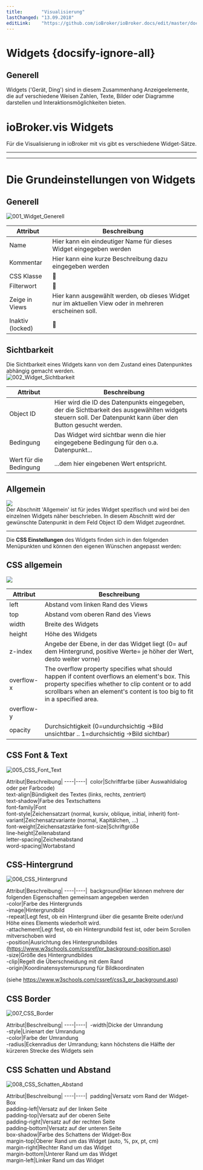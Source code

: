 ```yaml
---
title:       "Visualisierung"
lastChanged: "13.09.2018"
editLink:    "https://github.com/ioBroker/ioBroker.docs/edit/master/docs/viz/vis.md"
---
```


# Widgets {docsify-ignore-all}


## Generell

Widgets ('Gerät, Ding') sind in diesem Zusammenhang Anzeigeelemente, die auf verschiedene Weisen 
Zahlen, Texte, Bilder oder Diagramme darstellen und Interaktionsmöglichkeiten bieten.

# **ioBroker.vis Widgets**

Für die Visualisierung in ioBroker mit vis gibt es verschiedene Widget-Sätze.



-------------------------------------------------------------------------------  
-------------------------------------------------------------------------------  


# Die Grundeinstellungen von Widgets
 
## **Generell**

![001_Widget_Generell](../media/vis/vis_widgets_001_Widget_Generell.jpg)  

Attribut|Beschreibung|
----|----|
Name|Hier kann ein eindeutiger Name für dieses Widget eingegeben werden
Kommentar|Hier kann eine kurze Beschreibung dazu eingegeben werden   
CSS Klasse|:construction:  
Filterwort|:construction:  
Zeige in Views|Hier kann ausgewählt werden, ob dieses Widget nur im aktuellen View oder in mehreren erscheinen soll.  
Inaktiv (locked)|:construction:

## **Sichtbarkeit**

Die Sichtbarkeit eines Widgets kann von dem Zustand eines Datenpunktes abhängig gemacht werden.  
![002_Widget_Sichtbarkeit](../media/vis/vis_widgets-2_002_Widget_Sichtbarkeit.jpg)  


Attribut|Beschreibung|
----|----|
Object ID|Hier wird die ID des Datenpunkts eingegeben, der die Sichtbarkeit des ausgewählten widgets steuern soll. Der Datenpunkt kann über den Button gesucht werden.
Bedingung|Das Widget wird sichtbar wenn die hier eingegebene Bedingung für den o.a. Datenpunkt...  
Wert für die Bedingung|...dem hier eingebenen Wert entspricht.

## **Allgemein**

![](../media/vis/vis_widgets_003_Widget_Allgemein.jpg)  
Der Abschnitt 'Allgemein' ist für jedes Widget spezifisch 
und wird bei den einzelnen Widgets näher beschrieben. 
In diesem Abschnitt wird der gewünschte Datenpunkt in dem Feld Object ID dem Widget zugeordnet.  

***
Die **CSS Einstellungen** des Widgets finden sich in den folgenden Menüpunkten 
und können den eigenen Wünschen angepasst werden:

## **CSS allgemein**
![](../media/vis/vis_widgets_004_CSS_allgemein.jpg)  

Attribut|Beschreibung|
----|----|
left|Abstand vom linken Rand des Views  
top|Abstand vom oberen Rand des Views  
width|Breite des Widgets  
height|Höhe des Widgets  
z-index|Angebe der Ebene, in der das Widget liegt (0= auf dem Hintergrund, positive Werte= je höher der Wert, desto weiter vorne)  
overflow-x|The overflow property specifies what should happen if content overflows an element's box. This property specifies whether to clip content or to add scrollbars when an element's content is too big to fit in a specified area.  
overflow-y|  
opacity|Durchsichtigkeit  (0=undurchsichtig ->Bild unsichtbar .. 1=durchsichtig ->Bild sichtbar)

## **CSS Font & Text**

![005_CSS_Font_Text](../media/vis/vis_widgets_005_CSS_Font_Text.jpg)  

Attribut|Beschreibung|
----|----|  
color|Schriftfarbe  (über Auswahldialog oder per Farbcode)  
text-align|Bündigkeit des Textes (links, rechts, zentriert)  
text-shadow|Farbe des Textschattens  
font-family|Font  
font-style|Zeichensatzart (normal, kursiv, oblique, initial, inherit)
font-variant|Zeichensatzvariante (normal, Kapitälchen, ...)  
font-weight|Zeichensatzstärke
font-size|Schriftgröße  
line-height|Zeilenabstand  
letter-spacing|Zeichenabstand  
word-spacing|Wortabstand  

## **CSS-Hintergrund**

![006_CSS_Hintergrund](../media/vis/vis_widgets_006_CSS_Hintergrund.jpg)  

Attribut|Beschreibung|
----|----|  
background|Hier können mehrere der folgenden Eigenschaften gemeinsam angegeben werden  
-color|Farbe des Hintergrunds  
-image|Hintergrundbild  
-repeat|Legt fest, ob ein Hintergrund über die gesamte Breite oder/und Höhe eines Elements wiederholt wird.  
-attachement|Legt fest, ob ein Hintergrundbild fest ist, oder beim Scrollen mitverschoben wird  
-position|Ausrichtung des Hintergrundbildes (https://www.w3schools.com/cssref/pr_background-position.asp)  
-size|Größe des Hintergrundbildes  
-clip|Regelt die Überschneidung mit dem Rand  
-origin|Koordinatensystemursprung für Bildkoordinaten  

(siehe https://www.w3schools.com/cssref/css3_pr_background.asp)  

## **CSS Border**

![007_CSS_Border](../media/vis/vis_widgets_007_CSS_Border.jpg)  

Attribut|Beschreibung|
----|----|  
-width|Dicke der Umrandung  
-style|Linienart der Umrandung  
-color|Farbe der Umrandung  
-radius|Eckenradius der Umrandung; kann höchstens die Hälfte der kürzeren Strecke des Widgets sein  

## **CSS Schatten und Abstand**

![008_CSS_Schatten_Abstand](../media/vis/vis_widgets_008_CSS_Schatten_Abstand.jpg)  

Attribut|Beschreibung|
----|----|  
padding|Versatz vom Rand der Widget-Box  
padding-left|Versatz auf der linken Seite  
padding-top|Versatz auf der oberen Seite  
padding-right|Versatz auf der rechten Seite  
padding-bottom|Versatz auf der unteren Seite  
box-shadow|Farbe des Schattens der Widget-Box  
margin-top|Oberer Rand um das Widget (auto, %, px, pt, cm)  
margin-right|Rechter Rand um das Widget  
margin-bottom|Unterer Rand um das Widget  
margin-left|Linker Rand um das Widget





[185]: ../media/widget_images/swipe/Prev_Carousel.png
[186]: ../media/widget_images/swipe/Prev_Swipe.png

